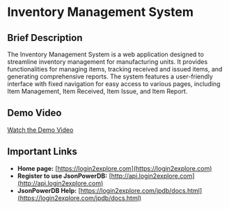 # Inventory Management System

## Brief Description

The Inventory Management System is a web application designed to streamline inventory management for manufacturing units. It provides functionalities for managing items, tracking received and issued items, and generating comprehensive reports. The system features a user-friendly interface with fixed navigation for easy access to various pages, including Item Management, Item Received, Item Issue, and Item Report.

## Demo Video

[Watch the Demo Video](Screen-Recording-2024-09-04T13_01_13.342Z.mp4) 

## Important Links

- **Home page:** [https://login2explore.com](https://login2explore.com)
- **Register to use JsonPowerDB:** [http://api.login2explore.com](http://api.login2explore.com)
- **JsonPowerDB Help:** [https://login2explore.com/jpdb/docs.html](https://login2explore.com/jpdb/docs.html)
